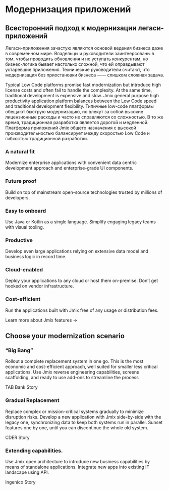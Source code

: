 # Модернизация приложений

## Всесторонний подход к модернизации легаси-приложений

Легаси-приложения зачастую являются основой ведения бизнеса даже в современном мире. Владельцы и руководители заинтеерсованы в том, чтобы проводить обновления и не уступать конкурентам, но бизнес-логика бывает настолько сложной, что ей оправдывают устаревшие приложения. Технические руководители считают, что модернизация без приостановки бизнеса —— слишком сложная задача.

Typical Low Code platforms promise fast modernization but introduce high license costs and often fail to handle the complexity. At the same time, traditional development is expensive and slow. Jmix general purpose high productivity application platform balances between the Low Code speed and traditional development flexibility.
Типичные low-code платформы обещают быструю модернизацию, но влекут за собой высокие лицензионные расходы и часто не справляются со сложностью. В то же время, традиционная разработка является дорогой и медленной. Платформа приложений Jmix общего назначения с высокой производительностью балансирует между скоростью Low Code и гибкостью традиционной разработки.

### A natural fit

Modernize enterprise applications with convenient data centric development approach and enterprise-grade UI components.

### Future proof

Build on top of mainstream open-source technologies trusted by millions of developers.

### Easy to onboard

Use Java or Kotlin as a single language. Simplify engaging legacy teams with visual tooling.

### Productive

Develop even large applications relying on extensive data model and business logic in record time.

### Cloud-enabled

Deploy your applications to any cloud or host them on-premise. Don’t get hooked on vendor infrastructure.

### Cost-efficient

Run the applications built with Jmix free of any usage or distribution fees.


Learn more about Jmix features ->

## Choose your modernization scenario

### “Big Bang”

Rollout a complete replacement system in one go. This is the most economic and cost-efficient approach, well suited for smaller less critical applications. Use Jmix reverse engineering capabilities, screens scaffolding, and ready to use add-ons to streamline the process

TAB Bank Story


### Gradual Replacement

Replace complex or mission-critical systems gradually to minimize disruption risks. Develop a new application with Jmix side-by-side with the legacy one, synchronizing data to keep both systems run in parallel. Sunset features one by one, until you can discontinue the whole old system.

CDER Story


### Extending capabilities.

Use Jmix open architecture to introduce new business capabilities by means of standalone applications. Integrate new apps into existing IT landscape using API.

Ingenico Story
